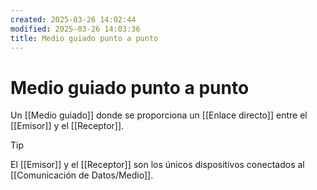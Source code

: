 ```yaml
---
created: 2025-03-26 14:02:44
modified: 2025-03-26 14:03:36
title: Medio guiado punto a punto
---
```


# Medio guiado punto a punto

Un [[Medio guiado]] donde se proporciona un [[Enlace directo]] entre el [[Emisor]] y el [[Receptor]].

> [!tip]
> El [[Emisor]] y el [[Receptor]] son los únicos dispositivos conectados al [[Comunicación de Datos/Medio]].
